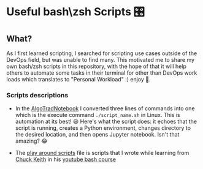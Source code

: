 # Useful bash\zsh Scripts 🎛️

## What?
As I first learned scripting, I searched for scripting use cases outside of the DevOps field, but was unable to find many. This motivated me to share my own bash/zsh scripts in this repository, with the hope of that it will help others to automate some tasks in their terminal for other than DevOps work loads which translates to "Personal Workload" :) enjoy 💙.






### Scripts descriptions 

* In the [AlgoTradNotebook](AlgoTradNotebook) I converted three lines of commands into one which is the execute command `./script_name.sh` in Linux. This is automation at its best! 😃 Here's what the script does: it echoes that the script is running, creates a Python environment, changes directory to the desired location, and then opens Jupyter notebook. Isn't that amazing? 😂

* The [play around scripts](/play_around_scripts) file is scripts that I wrote while learning from [Chuck Keith](https://twitter.com/networkchuck) in his [youtube bash course](https://youtube.com/playlist?list=PLIhvC56v63IKioClkSNDjW7iz-6TFvLwS)
